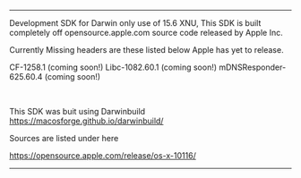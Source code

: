 *********************************************************************************

Development SDK for Darwin only use of 15.6 XNU, This SDK is built <br> 
completely off opensource.apple.com source code released by Apple Inc.

Currently Missing headers are these listed below Apple has yet to release.

CF-1258.1 (coming soon!)
Libc-1082.60.1 (coming soon!)
mDNSResponder-625.60.4 (coming soon!) 

<br>

This SDK was buit using Darwinbuild https://macosforge.github.io/darwinbuild/

Sources are listed under here 

https://opensource.apple.com/release/os-x-10116/

*********************************************************************************